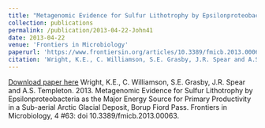 ```yaml
---
title: "Metagenomic Evidence for Sulfur Lithotrophy by Epsilonproteobacteria as the Major Energy Source for Primary Productivity in a Sub-aerial Arctic Glacial Deposit, Borup Fiord Pass"
collection: publications
permalink: /publication/2013-04-22-John41
date: 2013-04-22
venue: 'Frontiers in Microbiology'
paperurl: 'https://www.frontiersin.org/articles/10.3389/fmicb.2013.00063/full'
citation: 'Wright, K.E., C. Williamson, S.E. Grasby, J.R. Spear and A.S. Templeton.  2013.  Metagenomic Evidence for Sulfur Lithotrophy by Epsilonproteobacteria as the Major Energy Source for Primary Productivity in a Sub-aerial Arctic Glacial Deposit, Borup Fiord Pass.  Frontiers in Microbiology, 4 #63: doi 10.3389/fmicb.2013.00063.'
---
```


<a href='https://www.frontiersin.org/articles/10.3389/fmicb.2013.00063/full'>Download paper here</a>
Wright, K.E., C. Williamson, S.E. Grasby, J.R. Spear and A.S. Templeton.  2013.  Metagenomic Evidence for Sulfur Lithotrophy by Epsilonproteobacteria as the Major Energy Source for Primary Productivity in a Sub-aerial Arctic Glacial Deposit, Borup Fiord Pass.  Frontiers in Microbiology, 4 #63: doi 10.3389/fmicb.2013.00063.
